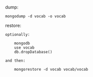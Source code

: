 
dump:

    mongodump -d vocab -o vocab


restore:

    optionally:

        mongodb
        use vocab
        db.dropDatabase()

    and then:

        mongorestore -d vocab vocab/vocab